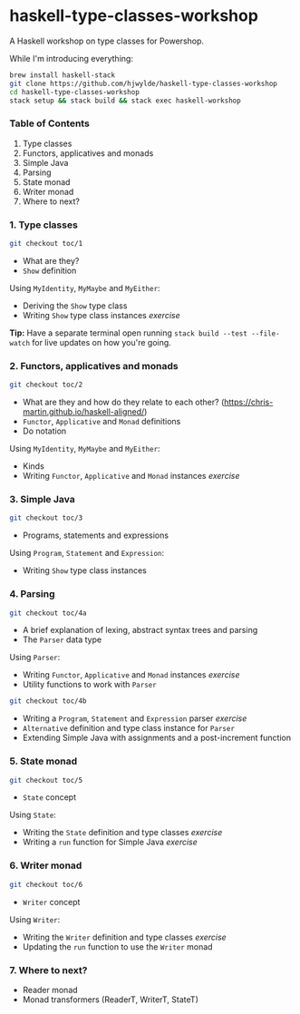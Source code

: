 # haskell-type-classes-workshop

A Haskell workshop on type classes for Powershop.

While I'm introducing everything:

```bash
brew install haskell-stack
git clone https://github.com/hjwylde/haskell-type-classes-workshop
cd haskell-type-classes-workshop
stack setup && stack build && stack exec haskell-workshop
```

### Table of Contents

1. Type classes
2. Functors, applicatives and monads
3. Simple Java
4. Parsing
5. State monad
6. Writer monad
7. Where to next?

### 1. Type classes

```bash
git checkout toc/1
```

* What are they?
* `Show` definition

Using `MyIdentity`, `MyMaybe` and `MyEither`:

* Deriving the `Show` type class
* Writing `Show` type class instances *exercise*

**Tip:**
Have a separate terminal open running `stack build --test --file-watch` for live updates on how
you're going.

### 2. Functors, applicatives and monads

```bash
git checkout toc/2
```

* What are they and how do they relate to each other? (https://chris-martin.github.io/haskell-aligned/)
* `Functor`, `Applicative` and `Monad` definitions
* Do notation

Using `MyIdentity`, `MyMaybe` and `MyEither`:

* Kinds
* Writing `Functor`, `Applicative` and `Monad` instances *exercise*

### 3. Simple Java

```bash
git checkout toc/3
```

* Programs, statements and expressions

Using `Program`, `Statement` and `Expression`:

* Writing `Show` type class instances

### 4. Parsing

```bash
git checkout toc/4a
```

* A brief explanation of lexing, abstract syntax trees and parsing
* The `Parser` data type

Using `Parser`:

* Writing `Functor`, `Applicative` and `Monad` instances *exercise*
* Utility functions to work with `Parser`

```bash
git checkout toc/4b
```

* Writing a `Program`, `Statement` and `Expression` parser *exercise*
* `Alternative` definition and type class instance for `Parser`
* Extending Simple Java with assignments and a post-increment function

### 5. State monad

```bash
git checkout toc/5
```

* `State` concept

Using `State`:

* Writing the `State` definition and type classes *exercise*
* Writing a `run` function for Simple Java *exercise*

### 6. Writer monad

```bash
git checkout toc/6
```

* `Writer` concept

Using `Writer`:

* Writing the `Writer` definition and type classes *exercise*
* Updating the `run` function to use the `Writer` monad

### 7. Where to next?

* Reader monad
* Monad transformers (ReaderT, WriterT, StateT)
